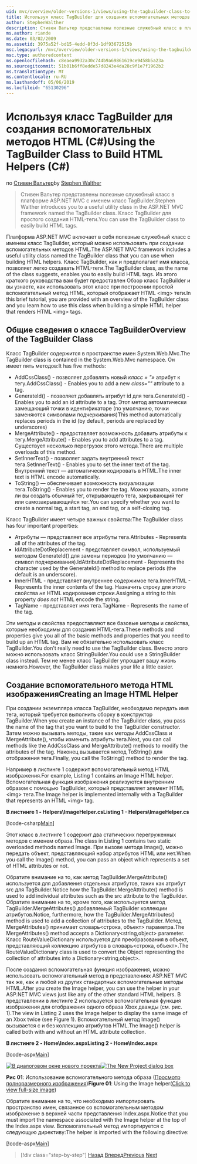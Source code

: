 ```yaml
---
uid: mvc/overview/older-versions-1/views/using-the-tagbuilder-class-to-build-html-helpers-cs
title: Используя класс TagBuilder для создания вспомогательных методов HTML (C#) | Документация Майкрософт
author: StephenWalther
description: Стивен Вальтер представлены полезные служебный класс в платформе ASP.NET MVC с именем класс TagBuilder. Можно легко использовать класс TagBuilder для...
ms.author: riande
ms.date: 03/02/2009
ms.assetid: 3975a52f-bd15-4edd-8f3d-1df93672515b
msc.legacyurl: /mvc/overview/older-versions-1/views/using-the-tagbuilder-class-to-build-html-helpers-cs
msc.type: authoredcontent
ms.openlocfilehash: c8eaea9932a30c744b9a69861619ce9458b5a23a
ms.sourcegitcommit: 51b01b6ff8edde57d8243e4da28c9f1e7f1962b2
ms.translationtype: MT
ms.contentlocale: ru-RU
ms.lasthandoff: 05/06/2019
ms.locfileid: "65130296"
---
```

# <a name="using-the-tagbuilder-class-to-build-html-helpers-c"></a><span data-ttu-id="62a53-104">Используя класс TagBuilder для создания вспомогательных методов HTML (C#)</span><span class="sxs-lookup"><span data-stu-id="62a53-104">Using the TagBuilder Class to Build HTML Helpers (C#)</span></span>

<span data-ttu-id="62a53-105">по [Стивен Вальтер](https://github.com/StephenWalther)</span><span class="sxs-lookup"><span data-stu-id="62a53-105">by [Stephen Walther](https://github.com/StephenWalther)</span></span>

> <span data-ttu-id="62a53-106">Стивен Вальтер представлены полезные служебный класс в платформе ASP.NET MVC с именем класс TagBuilder.</span><span class="sxs-lookup"><span data-stu-id="62a53-106">Stephen Walther introduces you to a useful utility class in the ASP.NET MVC framework named the TagBuilder class.</span></span> <span data-ttu-id="62a53-107">Класс TagBuilder для простого создания HTML-теги.</span><span class="sxs-lookup"><span data-stu-id="62a53-107">You can use the TagBuilder class to easily build HTML tags.</span></span>

<span data-ttu-id="62a53-108">Платформа ASP.NET MVC включает в себя полезные служебный класс с именем класс TagBuilder, который можно использовать при создании вспомогательных методов HTML.</span><span class="sxs-lookup"><span data-stu-id="62a53-108">The ASP.NET MVC framework includes a useful utility class named the TagBuilder class that you can use when building HTML helpers.</span></span> <span data-ttu-id="62a53-109">Класс TagBuilder, как и предполагает имя класса, позволяет легко создавать HTML-теги.</span><span class="sxs-lookup"><span data-stu-id="62a53-109">The TagBuilder class, as the name of the class suggests, enables you to easily build HTML tags.</span></span> <span data-ttu-id="62a53-110">Из этого краткого руководства вам будет предоставлен Обзор класс TagBuilder и вы узнаете, как использовать этот класс при построении простой вспомогательный метод HTML, который отображает HTML &lt;img&gt; теги.</span><span class="sxs-lookup"><span data-stu-id="62a53-110">In this brief tutorial, you are provided with an overview of the TagBuilder class and you learn how to use this class when building a simple HTML helper that renders HTML &lt;img&gt; tags.</span></span>

## <a name="overview-of-the-tagbuilder-class"></a><span data-ttu-id="62a53-111">Общие сведения о классе TagBuilder</span><span class="sxs-lookup"><span data-stu-id="62a53-111">Overview of the TagBuilder Class</span></span>

<span data-ttu-id="62a53-112">Класс TagBuilder содержится в пространстве имен System.Web.Mvc.</span><span class="sxs-lookup"><span data-stu-id="62a53-112">The TagBuilder class is contained in the System.Web.Mvc namespace.</span></span> <span data-ttu-id="62a53-113">Он имеет пять методов:</span><span class="sxs-lookup"><span data-stu-id="62a53-113">It has five methods:</span></span>

- <span data-ttu-id="62a53-114">AddCssClass() - позволяет добавлять новый *класс = "»* атрибут к тегу.</span><span class="sxs-lookup"><span data-stu-id="62a53-114">AddCssClass() - Enables you to add a new *class=""* attribute to a tag.</span></span>
- <span data-ttu-id="62a53-115">GenerateId() - позволяет добавлять атрибут id для тега.</span><span class="sxs-lookup"><span data-stu-id="62a53-115">GenerateId() - Enables you to add an id attribute to a tag.</span></span> <span data-ttu-id="62a53-116">Этот метод автоматически замещающий точки в идентификаторе (по умолчанию, точки заменяются символами подчеркивания)</span><span class="sxs-lookup"><span data-stu-id="62a53-116">This method automatically replaces periods in the id (by default, periods are replaced by underscores)</span></span>
- <span data-ttu-id="62a53-117">MergeAttribute() - предоставляет возможность добавить атрибуты к тегу.</span><span class="sxs-lookup"><span data-stu-id="62a53-117">MergeAttribute() - Enables you to add attributes to a tag.</span></span> <span data-ttu-id="62a53-118">Существует несколько перегрузок этого метода.</span><span class="sxs-lookup"><span data-stu-id="62a53-118">There are multiple overloads of this method.</span></span>
- <span data-ttu-id="62a53-119">SetInnerText() - позволяет задать внутренний текст тега.</span><span class="sxs-lookup"><span data-stu-id="62a53-119">SetInnerText() - Enables you to set the inner text of the tag.</span></span> <span data-ttu-id="62a53-120">Внутренний текст — автоматически кодировать в HTML.</span><span class="sxs-lookup"><span data-stu-id="62a53-120">The inner text is HTML encode automatically.</span></span>
- <span data-ttu-id="62a53-121">ToString() — обеспечивает возможность визуализации тега.</span><span class="sxs-lookup"><span data-stu-id="62a53-121">ToString() - Enables you to render the tag.</span></span> <span data-ttu-id="62a53-122">Можно указать, хотите ли вы создать обычный тег, открывающего тега, закрывающий тег или самозакрывающийся тег.</span><span class="sxs-lookup"><span data-stu-id="62a53-122">You can specify whether you want to create a normal tag, a start tag, an end tag, or a self-closing tag.</span></span>

<span data-ttu-id="62a53-123">Класс TagBuilder имеет четыре важных свойства:</span><span class="sxs-lookup"><span data-stu-id="62a53-123">The TagBuilder class has four important properties:</span></span>

- <span data-ttu-id="62a53-124">Атрибуты — представляет все атрибуты тега.</span><span class="sxs-lookup"><span data-stu-id="62a53-124">Attributes - Represents all of the attributes of the tag.</span></span>
- <span data-ttu-id="62a53-125">IdAttributeDotReplacement - представляет символ, используемый методом GenerateId() для замены периодов (по умолчанию — символ подчеркивания).</span><span class="sxs-lookup"><span data-stu-id="62a53-125">IdAttributeDotReplacement - Represents the character used by the GenerateId() method to replace periods (the default is an underscore).</span></span>
- <span data-ttu-id="62a53-126">InnerHTML - представляет внутреннее содержимое тега.</span><span class="sxs-lookup"><span data-stu-id="62a53-126">InnerHTML - Represents the inner contents of the tag.</span></span> <span data-ttu-id="62a53-127">Назначить строку для этого свойства *не* HTML кодирования строки.</span><span class="sxs-lookup"><span data-stu-id="62a53-127">Assigning a string to this property *does not* HTML encode the string.</span></span>
- <span data-ttu-id="62a53-128">TagName - представляет имя тега.</span><span class="sxs-lookup"><span data-stu-id="62a53-128">TagName - Represents the name of the tag.</span></span>

<span data-ttu-id="62a53-129">Эти методы и свойства предоставляют все базовые методы и свойства, которые необходимы для создания HTML-тега.</span><span class="sxs-lookup"><span data-stu-id="62a53-129">These methods and properties give you all of the basic methods and properties that you need to build up an HTML tag.</span></span> <span data-ttu-id="62a53-130">Вам не обязательно использовать класс TagBuilder.</span><span class="sxs-lookup"><span data-stu-id="62a53-130">You don't really need to use the TagBuilder class.</span></span> <span data-ttu-id="62a53-131">Вместо этого можно использовать класс StringBuilder.</span><span class="sxs-lookup"><span data-stu-id="62a53-131">You could use a StringBuilder class instead.</span></span> <span data-ttu-id="62a53-132">Тем не менее класс TagBuilder упрощает вашу жизнь немного.</span><span class="sxs-lookup"><span data-stu-id="62a53-132">However, the TagBuilder class makes your life a little easier.</span></span>

## <a name="creating-an-image-html-helper"></a><span data-ttu-id="62a53-133">Создание вспомогательного метода HTML изображения</span><span class="sxs-lookup"><span data-stu-id="62a53-133">Creating an Image HTML Helper</span></span>

<span data-ttu-id="62a53-134">При создании экземпляра класса TagBuilder, необходимо передать имя тега, который требуется выполнить сборку в конструктор TagBuilder.</span><span class="sxs-lookup"><span data-stu-id="62a53-134">When you create an instance of the TagBuilder class, you pass the name of the tag that you want to build to the TagBuilder constructor.</span></span> <span data-ttu-id="62a53-135">Затем можно вызывать методы, такие как методы AddCssClass и MergeAttribute(), чтобы изменить атрибуты тега.</span><span class="sxs-lookup"><span data-stu-id="62a53-135">Next, you can call methods like the AddCssClass and MergeAttribute() methods to modify the attributes of the tag.</span></span> <span data-ttu-id="62a53-136">Наконец вызывается метод ToString() для отображения тега.</span><span class="sxs-lookup"><span data-stu-id="62a53-136">Finally, you call the ToString() method to render the tag.</span></span>

<span data-ttu-id="62a53-137">Например в листинге 1 содержит вспомогательный метод HTML изображения.</span><span class="sxs-lookup"><span data-stu-id="62a53-137">For example, Listing 1 contains an Image HTML helper.</span></span> <span data-ttu-id="62a53-138">Вспомогательная функция изображения реализуются внутренним образом с помощью TagBuilder, который представляет элемент HTML &lt;img&gt; тега.</span><span class="sxs-lookup"><span data-stu-id="62a53-138">The Image helper is implemented internally with a TagBuilder that represents an HTML &lt;img&gt; tag.</span></span>

<span data-ttu-id="62a53-139">**В листинге 1 - Helpers\ImageHelper.cs**</span><span class="sxs-lookup"><span data-stu-id="62a53-139">**Listing 1 - Helpers\ImageHelper.cs**</span></span>

[!code-csharp[Main](using-the-tagbuilder-class-to-build-html-helpers-cs/samples/sample1.cs)]

<span data-ttu-id="62a53-140">Этот класс в листинге 1 содержит два статических перегруженных методов с именем образа.</span><span class="sxs-lookup"><span data-stu-id="62a53-140">The class in Listing 1 contains two static overloaded methods named Image.</span></span> <span data-ttu-id="62a53-141">При вызове метода Image(), можно передать объект, представляющий набор атрибутов HTML или нет.</span><span class="sxs-lookup"><span data-stu-id="62a53-141">When you call the Image() method, you can pass an object which represents a set of HTML attributes or not.</span></span>

<span data-ttu-id="62a53-142">Обратите внимание на то, как метод TagBuilder.MergeAttribute() используется для добавления отдельных атрибутов, таких как атрибут src для TagBuilder.</span><span class="sxs-lookup"><span data-stu-id="62a53-142">Notice how the TagBuilder.MergeAttribute() method is used to add individual attributes such as the src attribute to the TagBuilder.</span></span> <span data-ttu-id="62a53-143">Обратите внимание на то, кроме того, как используется метод TagBuilder.MergeAttributes() добавляемый TagBuilder коллекции атрибутов.</span><span class="sxs-lookup"><span data-stu-id="62a53-143">Notice, furthermore, how the TagBuilder.MergeAttributes() method is used to add a collection of attributes to the TagBuilder.</span></span> <span data-ttu-id="62a53-144">Метод MergeAttributes() принимает словарь&lt;строка, объект&gt; параметра.</span><span class="sxs-lookup"><span data-stu-id="62a53-144">The MergeAttributes() method accepts a Dictionary&lt;string,object&gt; parameter.</span></span> <span data-ttu-id="62a53-145">Класс RouteValueDictionary используется для преобразования в объект, представляющий коллекцию атрибутов в словарь&lt;строка, объект&gt;.</span><span class="sxs-lookup"><span data-stu-id="62a53-145">The RouteValueDictionary class is used to convert the Object representing the collection of attributes into a Dictionary&lt;string,object&gt;.</span></span>

<span data-ttu-id="62a53-146">После создания вспомогательная функция изображения, можно использовать вспомогательный метод в представлениях ASP.NET MVC так же, как и любой из других стандартных вспомогательные методы HTML.</span><span class="sxs-lookup"><span data-stu-id="62a53-146">After you create the Image helper, you can use the helper in your ASP.NET MVC views just like any of the other standard HTML helpers.</span></span> <span data-ttu-id="62a53-147">В представлении в листинге 2 используется вспомогательная функция изображения для отображения одного образа Xbox дважды (см. рис. 1).</span><span class="sxs-lookup"><span data-stu-id="62a53-147">The view in Listing 2 uses the Image helper to display the same image of an Xbox twice (see Figure 1).</span></span> <span data-ttu-id="62a53-148">Вспомогательный метод Image() вызывается с и без коллекцию атрибутов HTML.</span><span class="sxs-lookup"><span data-stu-id="62a53-148">The Image() helper is called both with and without an HTML attribute collection.</span></span>

<span data-ttu-id="62a53-149">**В листинге 2 - Home\Index.aspx**</span><span class="sxs-lookup"><span data-stu-id="62a53-149">**Listing 2 - Home\Index.aspx**</span></span>

[!code-aspx[Main](using-the-tagbuilder-class-to-build-html-helpers-cs/samples/sample2.aspx)]

<span data-ttu-id="62a53-150">[![В диалоговом окне нового проекта](using-the-tagbuilder-class-to-build-html-helpers-cs/_static/image1.jpg)](using-the-tagbuilder-class-to-build-html-helpers-cs/_static/image1.png)</span><span class="sxs-lookup"><span data-stu-id="62a53-150">[![The New Project dialog box](using-the-tagbuilder-class-to-build-html-helpers-cs/_static/image1.jpg)](using-the-tagbuilder-class-to-build-html-helpers-cs/_static/image1.png)</span></span>

<span data-ttu-id="62a53-151">**Рис 01**: Использование вспомогательного метода образа ([Просмотр полноразмерного изображения](using-the-tagbuilder-class-to-build-html-helpers-cs/_static/image2.png))</span><span class="sxs-lookup"><span data-stu-id="62a53-151">**Figure 01**: Using the Image helper([Click to view full-size image](using-the-tagbuilder-class-to-build-html-helpers-cs/_static/image2.png))</span></span>

<span data-ttu-id="62a53-152">Обратите внимание на то, что необходимо импортировать пространство имен, связанное со вспомогательным методом изображение в верхней части представления Index.aspx.</span><span class="sxs-lookup"><span data-stu-id="62a53-152">Notice that you must import the namespace associated with the Image helper at the top of the Index.aspx view.</span></span> <span data-ttu-id="62a53-153">Вспомогательный метод импортируется с следующую директиву:</span><span class="sxs-lookup"><span data-stu-id="62a53-153">The helper is imported with the following directive:</span></span>

[!code-aspx[Main](using-the-tagbuilder-class-to-build-html-helpers-cs/samples/sample3.aspx)]

> [!div class="step-by-step"]
> <span data-ttu-id="62a53-154">[Назад](creating-custom-html-helpers-cs.md)
> [Вперед](creating-page-layouts-with-view-master-pages-cs.md)</span><span class="sxs-lookup"><span data-stu-id="62a53-154">[Previous](creating-custom-html-helpers-cs.md)
[Next](creating-page-layouts-with-view-master-pages-cs.md)</span></span>
